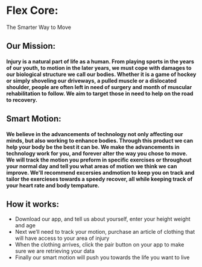 # Flex Core: 
 The Smarter Way to Move

## Our Mission:
#### 	Injury is a natural part of life as a human. From playing sports in the years of our youth, to motion in the later years, we must cope with damages to our biological structure we call our bodies.  Whether it is a game of hockey or simply shoveling our driveways, a pulled muscle or a dislocated shoulder, people are often left in need of surgery and month of muscular rehabilitation to follow. We aim to target those in need to help on the road to recovery.


## Smart Motion:
#### 	We believe in the advancements of technology not only affecting our minds, but also working to enhance bodies. Through this product we can help your body be the best it can be. We make the advancements in technology work for you, and forever alter the way you chose to move. We will track the motion you preform in specific exercises or throughout your normal day and tell you what areas of motion we think we can improve. We'll recommend excersies andmotion to keep you on track and tailor the exercieses towards a speedy recover, all while keeping track of your heart rate and body tempature.


## How it works:
* Download our app, and tell us about yourself, enter your height weight and age
* Next we’ll need to track your motion, purchase an article of clothing that will have access to your area of injury
* When the clothing arrives, click the pair button on your app to make sure we are retrieving your data
* Finally our smart motion will push you towards the life you want to live